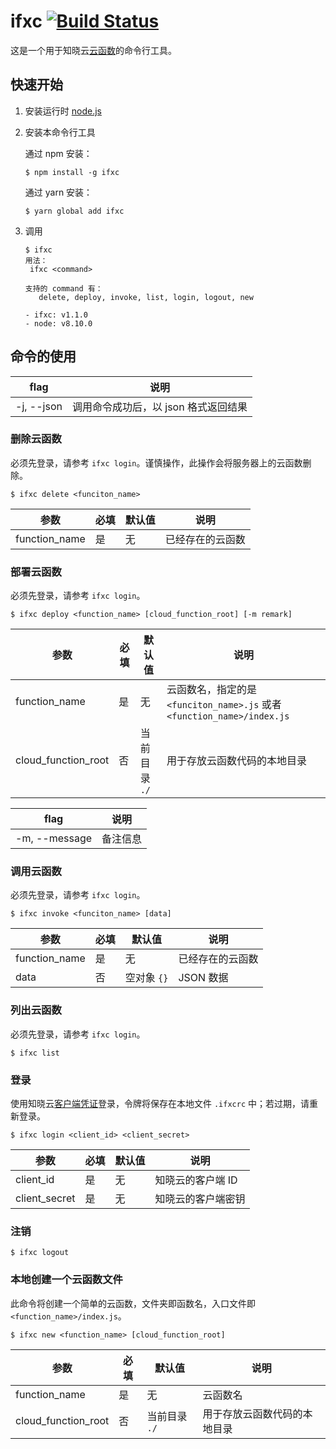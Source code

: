 # ifxc [![Build Status](https://travis-ci.org/ifanrx/faas-cli.svg?branch=master)](https://travis-ci.org/ifanrx/faas-cli)

这是一个用于知晓云[云函数](https://doc.minapp.com/cloud-function/)的命令行工具。

## 快速开始

1. 安装运行时 [node.js](https://nodejs.org/)
2. 安装本命令行工具

   通过 npm 安装：

   ```
   $ npm install -g ifxc
   ```

   通过 yarn 安装：

   ```
   $ yarn global add ifxc
   ```

3. 调用

   ```
   $ ifxc
   用法：
    ifxc <command>

   支持的 command 有：
      delete, deploy, invoke, list, login, logout, new

   - ifxc: v1.1.0
   - node: v8.10.0
   ```

## 命令的使用

flag       | 说明
-----------|-------------------------------------
-j, --json | 调用命令成功后，以 json 格式返回结果

### 删除云函数

必须先登录，请参考 `ifxc login`。谨慎操作，此操作会将服务器上的云函数删除。

```
$ ifxc delete <funciton_name>
```

参数          | 必填  | 默认值 |  说明
--------------|-------|--------|-----------------
function_name | 是    | 无     | 已经存在的云函数

### 部署云函数

必须先登录，请参考 `ifxc login`。

```
$ ifxc deploy <function_name> [cloud_function_root] [-m remark]
```

参数                | 必填  | 默认值        |  说明
--------------------|-------|---------------|--------------------------------------------------------------------------
function_name       | 是    | 无            | 云函数名，指定的是 `<funciton_name>.js` 或者 `<function_name>/index.js`
cloud_function_root | 否    | 当前目录 `./` | 用于存放云函数代码的本地目录

flag          | 说明
--------------|------------------------------------
-m, --message | 备注信息


### 调用云函数

必须先登录，请参考 `ifxc login`。

```
$ ifxc invoke <funciton_name> [data]
```

参数          | 必填  | 默认值      |  说明
--------------|-------|-------------|-----------------
function_name | 是    | 无          | 已经存在的云函数
data          | 否    | 空对象 `{}` | JSON 数据

### 列出云函数

必须先登录，请参考 `ifxc login`。

```
$ ifxc list
```

### 登录

使用知晓云[客户端凭证](https://cloud.minapp.com/dashboard/#/app/settings/app/)登录，令牌将保存在本地文件 `.ifxcrc` 中；若过期，请重新登录。

```
$ ifxc login <client_id> <client_secret>
```

参数          | 必填  | 默认值 |  说明
--------------|-------|--------|-----------------------
client_id     | 是    | 无     | 知晓云的客户端 ID
client_secret | 是    | 无     | 知晓云的客户端密钥

### 注销

```
$ ifxc logout
```

### 本地创建一个云函数文件

此命令将创建一个简单的云函数，文件夹即函数名，入口文件即 `<function_name>/index.js`。

```
$ ifxc new <function_name> [cloud_function_root]
```

参数                | 必填  | 默认值        |  说明
--------------------|-------|---------------|--------------------------------------------------------------------------
function_name       | 是    | 无            | 云函数名
cloud_function_root | 否    | 当前目录 `./` | 用于存放云函数代码的本地目录

